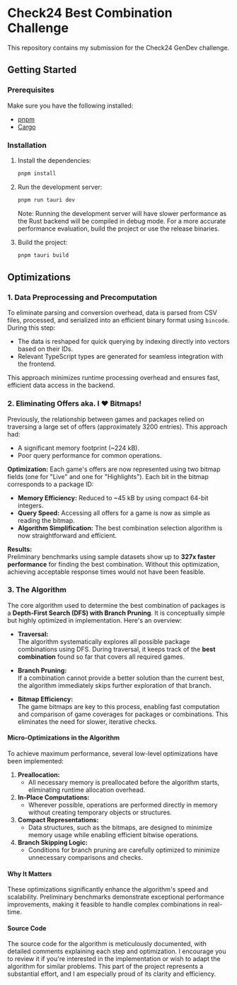 # Check24 Best Combination Challenge

This repository contains my submission for the Check24 GenDev challenge.

## Getting Started

### Prerequisites

Make sure you have the following installed:

- [pnpm](https://pnpm.io/)
- [Cargo](https://doc.rust-lang.org/cargo/)

### Installation

1. Install the dependencies:
    ```bash
    pnpm install
    ```

2. Run the development server:
    ```bash
    pnpm run tauri dev
    ```
    Note: Running the development server will have slower performance as the Rust backend will be compiled in debug mode. For a more accurate performance evaluation, build the project or use the release binaries.

3. Build the project:
    ```bash
    pnpm tauri build
    ```

## Optimizations

### 1. Data Preprocessing and Precomputation  
To eliminate parsing and conversion overhead, data is parsed from CSV files, processed, and serialized into an efficient binary format using `bincode`. During this step:  
- The data is reshaped for quick querying by indexing directly into vectors based on their IDs.  
- Relevant TypeScript types are generated for seamless integration with the frontend.

This approach minimizes runtime processing overhead and ensures fast, efficient data access in the backend.

### 2. Eliminating Offers aka. I ❤️ Bitmaps!  
Previously, the relationship between games and packages relied on traversing a large set of offers (approximately 3200 entries). This approach had:  
- A significant memory footprint (~224 kB).  
- Poor query performance for common operations.

**Optimization:** Each game's offers are now represented using two bitmap fields (one for "Live" and one for "Highlights"). Each bit in the bitmap corresponds to a package ID:  
- **Memory Efficiency:** Reduced to ~45 kB by using compact 64-bit integers.  
- **Query Speed:** Accessing all offers for a game is now as simple as reading the bitmap.  
- **Algorithm Simplification:** The best combination selection algorithm is now straightforward and efficient.

**Results:**  
Preliminary benchmarks using sample datasets show up to **327x faster performance** for finding the best combination. Without this optimization, achieving acceptable response times would not have been feasible.

### 3. The Algorithm  
The core algorithm used to determine the best combination of packages is a **Depth-First Search (DFS) with Branch Pruning**. It is conceptually simple but highly optimized in implementation. Here's an overview:  

- **Traversal:**  
  The algorithm systematically explores all possible package combinations using DFS. During traversal, it keeps track of the **best combination** found so far that covers all required games.  

- **Branch Pruning:**  
  If a combination cannot provide a better solution than the current best, the algorithm immediately skips further exploration of that branch.  

- **Bitmap Efficiency:**  
  The game bitmaps are key to this process, enabling fast computation and comparison of game coverages for packages or combinations. This eliminates the need for slower, iterative checks.  

#### Micro-Optimizations in the Algorithm  
To achieve maximum performance, several low-level optimizations have been implemented:  
1. **Preallocation:**  
   - All necessary memory is preallocated before the algorithm starts, eliminating runtime allocation overhead.  
2. **In-Place Computations:**  
   - Wherever possible, operations are performed directly in memory without creating temporary objects or structures.  
3. **Compact Representations:**  
   - Data structures, such as the bitmaps, are designed to minimize memory usage while enabling efficient bitwise operations.  
4. **Branch Skipping Logic:**  
   - Conditions for branch pruning are carefully optimized to minimize unnecessary comparisons and checks.  

#### Why It Matters  
These optimizations significantly enhance the algorithm's speed and scalability. Preliminary benchmarks demonstrate exceptional performance improvements, making it feasible to handle complex combinations in real-time.  

#### Source Code  
The source code for the algorithm is meticulously documented, with detailed comments explaining each step and optimization. I encourage you to review it if you're interested in the implementation or wish to adapt the algorithm for similar problems. This part of the project represents a substantial effort, and I am especially proud of its clarity and efficiency.